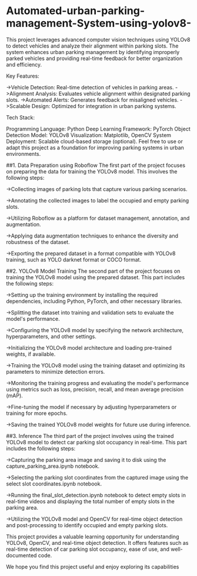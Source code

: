 # Automated-urban-parking-management-System-using-yolov8-
This project leverages advanced computer vision techniques using YOLOv8 to detect vehicles and analyze their alignment within parking slots. The system enhances urban parking management by identifying improperly parked vehicles and providing real-time feedback for better organization and efficiency.

Key Features:

->Vehicle Detection: Real-time detection of vehicles in parking areas.
->Alignment Analysis: Evaluates vehicle alignment within designated parking slots.
->Automated Alerts: Generates feedback for misaligned vehicles.
->Scalable Design: Optimized for integration in urban parking systems.

Tech Stack:

Programming Language: Python
Deep Learning Framework: PyTorch
Object Detection Model: YOLOv8
Visualization: Matplotlib, OpenCV
System Deployment: Scalable cloud-based storage (optional).
Feel free to use or adapt this project as a foundation for improving parking systems in urban environments.

##1. Data Preparation using Roboflow
The first part of the project focuses on preparing the data for training the YOLOv8 model. This involves the following steps:

->Collecting images of parking lots that capture various parking scenarios.

->Annotating the collected images to label the occupied and empty parking slots.

->Utilizing Roboflow as a platform for dataset management, annotation, and augmentation.

->Applying data augmentation techniques to enhance the diversity and robustness of the dataset.

->Exporting the prepared dataset in a format compatible with YOLOv8 training, such as YOLO darknet format or COCO format.

##2. YOLOv8 Model Training
The second part of the project focuses on training the YOLOv8 model using the prepared dataset. This part includes the following steps:

->Setting up the training environment by installing the required dependencies, including Python, PyTorch, and other necessary libraries.

->Splitting the dataset into training and validation sets to evaluate the model's performance.

->Configuring the YOLOv8 model by specifying the network architecture, hyperparameters, and other settings.

->Initializing the YOLOv8 model architecture and loading pre-trained weights, if available.

->Training the YOLOv8 model using the training dataset and optimizing its parameters to minimize detection errors.

->Monitoring the training progress and evaluating the model's performance using metrics such as loss, precision, recall, and mean average precision (mAP).

->Fine-tuning the model if necessary by adjusting hyperparameters or training for more epochs.

->Saving the trained YOLOv8 model weights for future use during inference.

##3. Inference
The third part of the project involves using the trained YOLOv8 model to detect car parking slot occupancy in real-time. This part includes the following steps:

->Capturing the parking area image and saving it to disk using the capture_parking_area.ipynb notebook.

->Selecting the parking slot coordinates from the captured image using the select slot coordinates.ipynb notebook.

->Running the final_slot_detection.ipynb notebook to detect empty slots in real-time videos and displaying the total number of empty slots in the parking area.

->Utilizing the YOLOv8 model and OpenCV for real-time object detection and post-processing to identify occupied and empty parking slots.

This project provides a valuable learning opportunity for understanding YOLOv8, OpenCV, and real-time object detection. It offers features such as real-time detection of car parking slot occupancy, ease of use, and well-documented code.

We hope you find this project useful and enjoy exploring its capabilities
